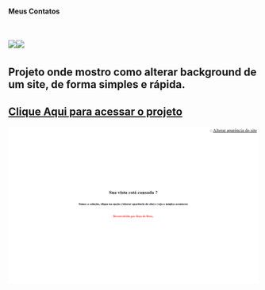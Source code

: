 #### Meus Contatos
# <a href = "mailto:joaodedeusrsfilho@gmail.com"><img src="https://img.shields.io/badge/-Gmail-%23333?style=for-the-badge&logo=gmail&logoColor=white" target="_blank"></a><a href="https://www.linkedin.com/in/joaodedeusrsfilho" target="_blank"><img src="https://img.shields.io/badge/-LinkedIn-%230077B5?style=for-the-badge&logo=linkedin&logoColor=white" target="_blank"></a>
## Projeto onde mostro como alterar background de um site, de forma simples e rápida.
## <a href="https://joaodedeusrsfilho.github.io/projeto-tema-escuro/">Clique Aqui para acessar o projeto

<img src=print.png>
